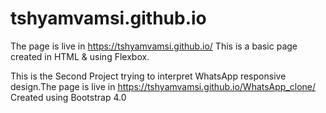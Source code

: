 # tshyamvamsi.github.io

The page is live in 
https://tshyamvamsi.github.io/
This is a basic page created in HTML & using Flexbox.

This is the Second Project trying to interpret WhatsApp responsive design.The page is live in
https://tshyamvamsi.github.io/WhatsApp_clone/
Created using Bootstrap 4.0
